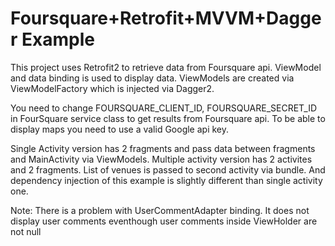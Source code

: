 # Foursquare+Retrofit+MVVM+Dagger Example

This project uses Retrofit2 to retrieve data from Foursquare api. ViewModel and data binding is used to display data. ViewModels are created via ViewModelFactory which is injected via Dagger2.

You need to change     FOURSQUARE_CLIENT_ID, FOURSQUARE_SECRET_ID in FourSquare service class to get results from Foursquare api. To be able to display maps you need to use a valid Google api key.

Single Activity version has 2 fragments and pass data between fragments and MainActivity via ViewModels.
Multiple activity version has 2 activites and 2 fragments. List of venues is passed to second activity via bundle. And dependency injection of this example is slightly different than single activity one.

Note: There is a problem with UserCommentAdapter binding. It does not display user comments eventhough user comments inside ViewHolder are not null
